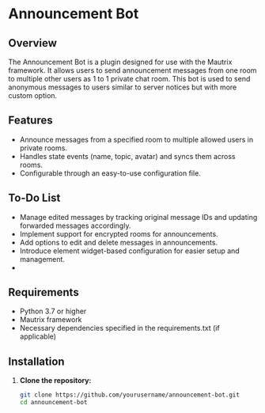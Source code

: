 # Announcement Bot

## Overview

The Announcement Bot is a plugin designed for use with the Mautrix framework. It allows users to send announcement messages from one room to multiple other users as 1 to 1 private chat room. This bot is used to send anonymous messages to users similar to server notices but with more custom option.

## Features

- Announce messages from a specified room to multiple allowed users in private rooms.
- Handles state events (name, topic, avatar) and syncs them across rooms.
- Configurable through an easy-to-use configuration file.

## To-Do List

- Manage edited messages by tracking original message IDs and updating forwarded messages accordingly.
- Implement support for encrypted rooms for announcements.
- Add options to edit and delete messages in announcements.
- Introduce element widget-based configuration for easier setup and management.
- 
## Requirements

- Python 3.7 or higher
- Mautrix framework
- Necessary dependencies specified in the requirements.txt (if applicable)

## Installation

1. **Clone the repository:**

   ```bash
   git clone https://github.com/yourusername/announcement-bot.git
   cd announcement-bot
